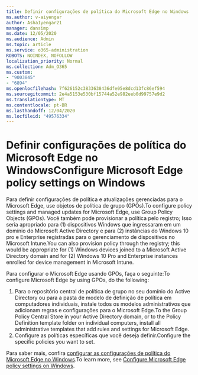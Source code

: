 ```yaml
---
title: Definir configurações de política do Microsoft Edge no Windows
ms.author: v-aiyengar
author: AshaIyengar21
manager: dansimp
ms.date: 12/05/2020
ms.audience: Admin
ms.topic: article
ms.service: o365-administration
ROBOTS: NOINDEX, NOFOLLOW
localization_priority: Normal
ms.collection: Adm_O365
ms.custom:
- "9003845"
- "6894"
ms.openlocfilehash: 7f626152c3833638436dfe05e8dcd13fc86ef594
ms.sourcegitcommit: 2e4a5153e530bf15744a52e982eeb0d99757e9d2
ms.translationtype: MT
ms.contentlocale: pt-BR
ms.lasthandoff: 12/04/2020
ms.locfileid: "49576334"
---
```

# <a name="configure-microsoft-edge-policy-settings-on-windows"></a><span data-ttu-id="b970f-102">Definir configurações de política do Microsoft Edge no Windows</span><span class="sxs-lookup"><span data-stu-id="b970f-102">Configure Microsoft Edge policy settings on Windows</span></span>

<span data-ttu-id="b970f-103">Para definir configurações de política e atualizações gerenciadas para o Microsoft Edge, use objetos de política de grupo (GPOs).</span><span class="sxs-lookup"><span data-stu-id="b970f-103">To configure policy settings and managed updates for Microsoft Edge, use Group Policy Objects (GPOs).</span></span> <span data-ttu-id="b970f-104">Você também pode provisionar a política pelo registro; Isso seria apropriado para (1) dispositivos Windows que ingressaram em um domínio do Microsoft Active Directory e para (2) instâncias do Windows 10 pro e Enterprise registradas para o gerenciamento de dispositivos no Microsoft Intune.</span><span class="sxs-lookup"><span data-stu-id="b970f-104">You can also provision policy through the registry; this would be appropriate for (1) Windows devices joined to a Microsoft Active Directory domain and for (2) Windows 10 Pro and Enterprise instances enrolled for device management in Microsoft Intune.</span></span>

<span data-ttu-id="b970f-105">Para configurar o Microsoft Edge usando GPOs, faça o seguinte:</span><span class="sxs-lookup"><span data-stu-id="b970f-105">To configure Microsoft Edge by using GPOs, do the following:</span></span>

1. <span data-ttu-id="b970f-106">Para o repositório central de política de grupo no seu domínio do Active Directory ou para a pasta de modelo de definição de política em computadores individuais, instale todos os modelos administrativos que adicionam regras e configurações para o Microsoft Edge.</span><span class="sxs-lookup"><span data-stu-id="b970f-106">To the Group Policy Central Store in your Active Directory domain, or to the Policy Definition template folder on individual computers, install all administrative templates that add rules and settings for Microsoft Edge.</span></span>
2. <span data-ttu-id="b970f-107">Configure as políticas específicas que você deseja definir.</span><span class="sxs-lookup"><span data-stu-id="b970f-107">Configure the specific policies you want to set.</span></span>

<span data-ttu-id="b970f-108">Para saber mais, confira [configurar as configurações de política do Microsoft Edge no Windows](https://go.microsoft.com/fwlink/?linkid=2135024).</span><span class="sxs-lookup"><span data-stu-id="b970f-108">To learn more, see [Configure Microsoft Edge policy settings on Windows](https://go.microsoft.com/fwlink/?linkid=2135024).</span></span>
